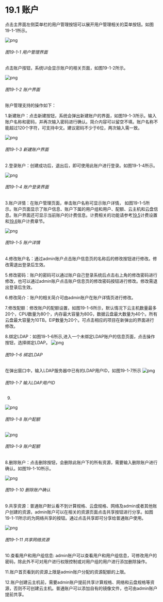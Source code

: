 # 19.1 账户

点击主界面左侧菜单栏的用户管理按钮可以展开用户管理相关的菜单按钮。如图19-1-1所示。

![png](../images/19-1-1.png "图19-1-1  用户管理界面")
###### 图19-1-1  用户管理界面

点击账户按钮，系统UI会显示账户的相关页面，如图19-1-2所示。

![png](../images/19-1-2.png "图19-1-2  账户界面")
###### 图19-1-2  账户界面

账户管理支持的操作如下：

1.新建账户：点击新建按钮，系统会弹出新建账户的界面，如图19-1-3所示。输入账户名称和密码，并再次输入密码进行确认。简介内容可以留空不填。账户名称不能超过120个字符，可支持中文。建议密码不少于6位，两次输入需一致。

![png](../images/19-1-3.png "图19-1-3  新建账户界面")
###### 图19-1-3  新建账户界面

2.登录账户：创建成功后，退出后，即可使用此账户进行登录。如图19-1-4所示。

![png](../images/19-1-4.png "图19-1-4 账户登录界面")
###### 图19-1-4 账户登录界面

3.账户详情：在账户管理页面，单击账户名称可显示账户详情， 如图19-1-5所示。账户页面显示了账户信息、账户下属的用户组和用户、配额、云主机和云盘信息。账户界面还可显示当前账户的计费信息。计费相关的功能请参考[19.5](/User-MN/billing-setting.md)计费设置和[19.6](/User-MN/billing-account.md)账户计费章节。

![png](../images/19-1-5.png "图19-1-5 账户详情")
###### 图19-1-5 账户详情

4.修改账户名：通过admin账户点击账户信息页的名称后的修改按钮进行修改。修改需退出登录后生效。

5.修改密码：账户的密码可以通过账户自己登录系统后点击右上角的修改密码进行修改，也可以通过admin账户点击账户信息页的修改密码按钮进行修改。修改需退出登录后生效。

6.修改简介：账户的相关简介可由admin账户在账户详情页进行修改。

7.修改配额：修改账户的配额设置，如图19-1-6所示，默认情况下云主机数量最多20个，CPU数量为80个，内存最大容量为80G，数据云盘最大数量为40个。所有云盘最大容量为10TB。EIP数量为20个。可点击相应的项目在新弹出的界面进行修改。

8.绑定LDAP：如图19-1-6所示,进入一个未绑定LDAP账户的信息页面，点击操作按钮，选择绑定LDAP。
![png](../images/19-1-6.png "图19-1-6 绑定LDAP")
###### 图19-1-6 绑定LDAP

在弹出窗口中，输入LDAP服务器中已有的LDAP用户ID，如图19-1-7所示
![png](../images/19-1-7.png "图19-1-7 输入LDAP用户ID")
###### 图19-1-7 输入LDAP用户ID

9.
![png](../images/19-1-8.png "图19-1-8 账户配额")
###### 图19-1-8 账户配额


![png](../images/19-1-9.png "图19-1-9 账户配额")
###### 图19-1-9 账户配额


8.删除账户：点击删除按钮，会删除此账户下的所有资源，需要输入删除账户进行确认。如图19-1-10所示。

![png](../images/19-1-10.png "图19-1-10 删除账户确认")
###### 图19-1-10 删除账户确认

9.共享资源：普通账户默认看不到计算规格、云盘规格、网络及admin或者其他账户创建的资源，admin账户可以在相关的资源页面点击共享按钮进行分享。如图19-1-11所示的为网络共享的按钮。通过点击共享即可分享给普通账户使用。

![png](../images/19-1-11.png "图19-1-11 共享网络资源")
###### 图19-1-11 共享网络资源

10.查看用户和用户组信息: admin账户可以查看用户和用户组信息，可修改用户的密码，除此外不可对用户进行权限控制或对用户组的用户进行添加删除操作。

11.账户首页看到的资源上限是admin账户分配的资源配额的上限。

12.账户创建云主机前，需要admin账户提前共享计算规格、网络和云盘规格等资源，否则不可创建云主机。普通账户可以添加自有的镜像文件，也可由admin账户提前共享。

